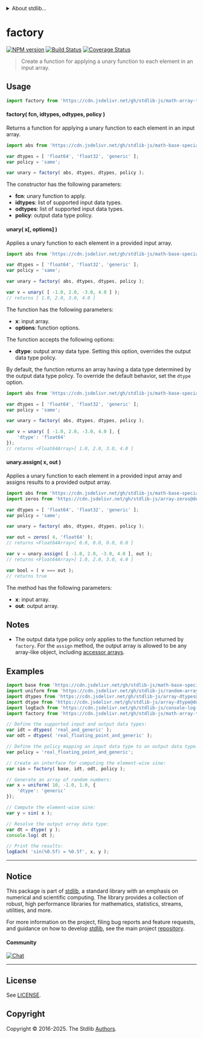 <!--

@license Apache-2.0

Copyright (c) 2025 The Stdlib Authors.

Licensed under the Apache License, Version 2.0 (the "License");
you may not use this file except in compliance with the License.
You may obtain a copy of the License at

   http://www.apache.org/licenses/LICENSE-2.0

Unless required by applicable law or agreed to in writing, software
distributed under the License is distributed on an "AS IS" BASIS,
WITHOUT WARRANTIES OR CONDITIONS OF ANY KIND, either express or implied.
See the License for the specific language governing permissions and
limitations under the License.

-->


<details>
  <summary>
    About stdlib...
  </summary>
  <p>We believe in a future in which the web is a preferred environment for numerical computation. To help realize this future, we've built stdlib. stdlib is a standard library, with an emphasis on numerical and scientific computation, written in JavaScript (and C) for execution in browsers and in Node.js.</p>
  <p>The library is fully decomposable, being architected in such a way that you can swap out and mix and match APIs and functionality to cater to your exact preferences and use cases.</p>
  <p>When you use stdlib, you can be absolutely certain that you are using the most thorough, rigorous, well-written, studied, documented, tested, measured, and high-quality code out there.</p>
  <p>To join us in bringing numerical computing to the web, get started by checking us out on <a href="https://github.com/stdlib-js/stdlib">GitHub</a>, and please consider <a href="https://opencollective.com/stdlib">financially supporting stdlib</a>. We greatly appreciate your continued support!</p>
</details>

# factory

[![NPM version][npm-image]][npm-url] [![Build Status][test-image]][test-url] [![Coverage Status][coverage-image]][coverage-url] <!-- [![dependencies][dependencies-image]][dependencies-url] -->

> Create a function for applying a unary function to each element in an input array.



<section class="usage">

## Usage

```javascript
import factory from 'https://cdn.jsdelivr.net/gh/stdlib-js/math-array-tools-unary-factory@deno/mod.js';
```

#### factory( fcn, idtypes, odtypes, policy )

Returns a function for applying a unary function to each element in an input array.

```javascript
import abs from 'https://cdn.jsdelivr.net/gh/stdlib-js/math-base-special-abs@deno/mod.js';

var dtypes = [ 'float64', 'float32', 'generic' ];
var policy = 'same';

var unary = factory( abs, dtypes, dtypes, policy );
```

The constructor has the following parameters:

-   **fcn**: unary function to apply.
-   **idtypes**: list of supported input data types.
-   **odtypes**: list of supported input data types.
-   **policy**: output data type policy.

#### unary( x\[, options] )

Applies a unary function to each element in a provided input array.

```javascript
import abs from 'https://cdn.jsdelivr.net/gh/stdlib-js/math-base-special-abs@deno/mod.js';

var dtypes = [ 'float64', 'float32', 'generic' ];
var policy = 'same';

var unary = factory( abs, dtypes, dtypes, policy );

var v = unary( [ -1.0, 2.0, -3.0, 4.0 ] );
// returns [ 1.0, 2.0, 3.0, 4.0 ]
```

The function has the following parameters:

-   **x**: input array.
-   **options**: function options.

The function accepts the following options:

-   **dtype**: output array data type. Setting this option, overrides the output data type policy.

By default, the function returns an array having a data type determined by the output data type policy. To override the default behavior, set the `dtype` option.

```javascript
import abs from 'https://cdn.jsdelivr.net/gh/stdlib-js/math-base-special-abs@deno/mod.js';

var dtypes = [ 'float64', 'float32', 'generic' ];
var policy = 'same';

var unary = factory( abs, dtypes, dtypes, policy );

var v = unary( [ -1.0, 2.0, -3.0, 4.0 ], {
    'dtype': 'float64'
});
// returns <Float64Array>[ 1.0, 2.0, 3.0, 4.0 ]
```

#### unary.assign( x, out )

Applies a unary function to each element in a provided input array and assigns results to a provided output array.

```javascript
import abs from 'https://cdn.jsdelivr.net/gh/stdlib-js/math-base-special-abs@deno/mod.js';
import zeros from 'https://cdn.jsdelivr.net/gh/stdlib-js/array-zeros@deno/mod.js';

var dtypes = [ 'float64', 'float32', 'generic' ];
var policy = 'same';

var unary = factory( abs, dtypes, dtypes, policy );

var out = zeros( 4, 'float64' );
// returns <Float64Array>[ 0.0, 0.0, 0.0, 0.0 ]

var v = unary.assign( [ -1.0, 2.0, -3.0, 4.0 ], out );
// returns <Float64Array>[ 1.0, 2.0, 3.0, 4.0 ]

var bool = ( v === out );
// returns true
```

The method has the following parameters:

-   **x**: input array.
-   **out**: output array.

</section>

<!-- /.usage -->

<section class="notes">

## Notes

-   The output data type policy only applies to the function returned by `factory`. For the `assign` method, the output array is allowed to be any array-like object, including [accessor arrays][@stdlib/array/base/accessor].

</section>

<!-- /.notes -->

<section class="examples">

## Examples

<!-- eslint no-undef: "error" -->

```javascript
import base from 'https://cdn.jsdelivr.net/gh/stdlib-js/math-base-special-sin@deno/mod.js';
import uniform from 'https://cdn.jsdelivr.net/gh/stdlib-js/random-array-uniform@deno/mod.js';
import dtypes from 'https://cdn.jsdelivr.net/gh/stdlib-js/array-dtypes@deno/mod.js';
import dtype from 'https://cdn.jsdelivr.net/gh/stdlib-js/array-dtype@deno/mod.js';
import logEach from 'https://cdn.jsdelivr.net/gh/stdlib-js/console-log-each@deno/mod.js';
import factory from 'https://cdn.jsdelivr.net/gh/stdlib-js/math-array-tools-unary-factory@deno/mod.js';

// Define the supported input and output data types:
var idt = dtypes( 'real_and_generic' );
var odt = dtypes( 'real_floating_point_and_generic' );

// Define the policy mapping an input data type to an output data type:
var policy = 'real_floating_point_and_generic';

// Create an interface for computing the element-wise sine:
var sin = factory( base, idt, odt, policy );

// Generate an array of random numbers:
var x = uniform( 10, -1.0, 1.0, {
    'dtype': 'generic'
});

// Compute the element-wise sine:
var y = sin( x );

// Resolve the output array data type:
var dt = dtype( y );
console.log( dt );

// Print the results:
logEach( 'sin(%0.5f) = %0.5f', x, y );
```

</section>

<!-- /.examples -->

<!-- Section for related `stdlib` packages. Do not manually edit this section, as it is automatically populated. -->

<section class="related">

</section>

<!-- /.related -->

<!-- Section for all links. Make sure to keep an empty line after the `section` element and another before the `/section` close. -->


<section class="main-repo" >

* * *

## Notice

This package is part of [stdlib][stdlib], a standard library with an emphasis on numerical and scientific computing. The library provides a collection of robust, high performance libraries for mathematics, statistics, streams, utilities, and more.

For more information on the project, filing bug reports and feature requests, and guidance on how to develop [stdlib][stdlib], see the main project [repository][stdlib].

#### Community

[![Chat][chat-image]][chat-url]

---

## License

See [LICENSE][stdlib-license].


## Copyright

Copyright &copy; 2016-2025. The Stdlib [Authors][stdlib-authors].

</section>

<!-- /.stdlib -->

<!-- Section for all links. Make sure to keep an empty line after the `section` element and another before the `/section` close. -->

<section class="links">

[npm-image]: http://img.shields.io/npm/v/@stdlib/math-array-tools-unary-factory.svg
[npm-url]: https://npmjs.org/package/@stdlib/math-array-tools-unary-factory

[test-image]: https://github.com/stdlib-js/math-array-tools-unary-factory/actions/workflows/test.yml/badge.svg?branch=main
[test-url]: https://github.com/stdlib-js/math-array-tools-unary-factory/actions/workflows/test.yml?query=branch:main

[coverage-image]: https://img.shields.io/codecov/c/github/stdlib-js/math-array-tools-unary-factory/main.svg
[coverage-url]: https://codecov.io/github/stdlib-js/math-array-tools-unary-factory?branch=main

<!--

[dependencies-image]: https://img.shields.io/david/stdlib-js/math-array-tools-unary-factory.svg
[dependencies-url]: https://david-dm.org/stdlib-js/math-array-tools-unary-factory/main

-->

[chat-image]: https://img.shields.io/gitter/room/stdlib-js/stdlib.svg
[chat-url]: https://app.gitter.im/#/room/#stdlib-js_stdlib:gitter.im

[stdlib]: https://github.com/stdlib-js/stdlib

[stdlib-authors]: https://github.com/stdlib-js/stdlib/graphs/contributors

[umd]: https://github.com/umdjs/umd
[es-module]: https://developer.mozilla.org/en-US/docs/Web/JavaScript/Guide/Modules

[deno-url]: https://github.com/stdlib-js/math-array-tools-unary-factory/tree/deno
[deno-readme]: https://github.com/stdlib-js/math-array-tools-unary-factory/blob/deno/README.md
[umd-url]: https://github.com/stdlib-js/math-array-tools-unary-factory/tree/umd
[umd-readme]: https://github.com/stdlib-js/math-array-tools-unary-factory/blob/umd/README.md
[esm-url]: https://github.com/stdlib-js/math-array-tools-unary-factory/tree/esm
[esm-readme]: https://github.com/stdlib-js/math-array-tools-unary-factory/blob/esm/README.md
[branches-url]: https://github.com/stdlib-js/math-array-tools-unary-factory/blob/main/branches.md

[stdlib-license]: https://raw.githubusercontent.com/stdlib-js/math-array-tools-unary-factory/main/LICENSE

[@stdlib/array/base/accessor]: https://github.com/stdlib-js/array-base-accessor/tree/deno

</section>

<!-- /.links -->

